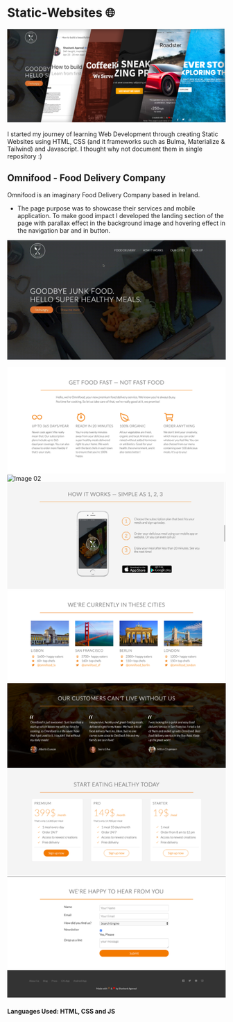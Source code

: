 # Static-Websites 🌐

![Header Image](/Assets/Journey.png)

I started my journey of learning Web Development through creating Static Websites using HTML, CSS (and it frameworks such as Bulma, Materialize & Tailwind) and Javascript. I thought why not document them in single repository :)

## Omnifood - Food Delivery Company

Omnifood is an imaginary Food Delivery Company based in Ireland.

- The page purpose was to showcase their services and mobile application.
  To make good impact I developed the landing section of the page with parallax effect in the background image and hovering effect in the navigation bar and in button.

![OmniFood Landing Page](https://github.com/ShashankAgarwal77/Static-Websites/blob/main/Assets/Omnifood/omni-gif.gif)

![Image 01](/Assets/Omnifood/image-01.png)
![Image 02](/Assets/Omnifood/image-02.png)
![Image 03](/Assets/Omnifood/image-03.png)
![Image 04](/Assets/Omnifood/image-04.png)
![Image 05](/Assets/Omnifood/image-05.png)
![Image 06](/Assets/Omnifood/image-06.png)
![Image 07](/Assets/Omnifood/image-07.png)

#### Languages Used: HTML, CSS and JS
